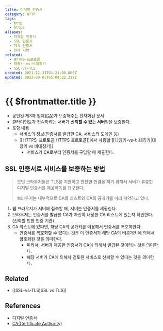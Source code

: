 ```yaml
---
title: 디지털 인증서
category: HTTP
tags:
  - http
  - https
aliases:
  - 디지털 인증서
  - SSL 인증서
  - TLS 인증서
  - 전자 서명
related:
  - HTTPS-프로토콜
  - 대칭키-vs-비대칭키
  - SSL-vs-TLS
created: 2021-12-31T04:21:00.000Z
updated: 2022-09-05T05:04:22.217Z
---
```


# {{ $frontmatter.title }}

- 공인된 제3자 업체([CA](https://developer.mozilla.org/en-US/docs/Glossary/Certificate_authority))가 보증해주는 전자화된 문서
- 클라이언트가 접속하려는 서버가 **신뢰할 수 있는 서버**임을 보증한다.
- 포함 내용
  - 서비스의 정보(인증서를 발급한 CA, 서비스의 도메인 등)
  - [[HTTPS-프로토콜|HTTPS 프로토콜]]에서 사용할 [[대칭키-vs-비대칭키|대칭키 vs 비대칭키]]
    - 서비스가 CA로부터 인증서를 구입할 때 제출한다.

## SSL 인증서로 서비스를 보증하는 방법

> 모던 브라우저들은 TLS를 지원하고 안전한 연결을 하기 위해서 서버가 유효한 디지털 인증서를 제공하기를 요구한다.
>
> 브라우저는 내부적으로 CA의 리스트와 CA의 공개키를 미리 파악하고 있다.

1. 웹 브라우저가 서버에 접속할 때, 서버는 인증서를 제공한다.
2. 브라우저는 인증서를 발급한 CA가 자신이 내장한 CA 리스트에 있는지 확인한다. (신뢰할 만한 인증 기관)
3. CA 리스트에 있다면, 해당 CA의 공개키를 이용해서 인증서를 복호화한다.
   - 인증서를 복호화할 수 있다는 것은 이 인증서가 해당 CA의 비공개키에 의해서 암호화된 것을 의미한다.
     - 따라서, 서버가 제공한 인증서가 CA에 의해서 발급된 것이라는 것을 의미한다.
     - 해당 서버가 CA에 의해서 검토된 서비스로 신뢰할 수 있다는 것을 의미한다.

## Related

- [[SSL-vs-TLS|SSL vs TLS]]

## References

- [디지털 인증서](https://developer.mozilla.org/en-US/docs/Glossary/Digital_certificate)
- [CA(Certificate Authority)](https://developer.mozilla.org/en-US/docs/Glossary/Certificate_authority)

